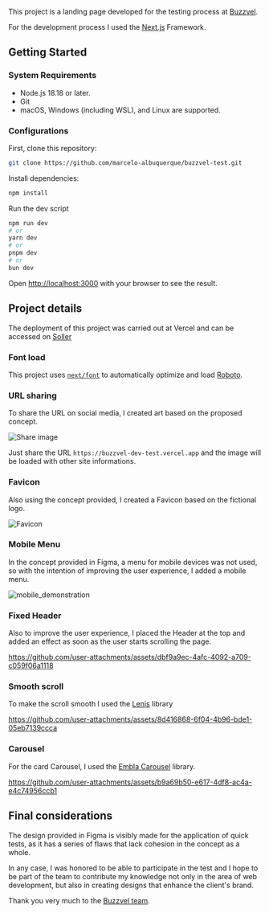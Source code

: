 This project is a landing page developed for the testing process at [Buzzvel](https://buzzvel.com).

For the development process I used the [Next.js](https://nextjs.org) Framework.

## Getting Started

### System Requirements

- Node.js 18.18 or later.
- Git
- macOS, Windows (including WSL), and Linux are supported.

### Configurations

First, clone this repository:

```bash
git clone https://github.com/marcelo-albuquerque/buzzvel-test.git
```

Install dependencies:

```bash
npm install
```

Run the dev script

```bash
npm run dev
# or
yarn dev
# or
pnpm dev
# or
bun dev
```

Open [http://localhost:3000](http://localhost:3000) with your browser to see the result.

## Project details

The deployment of this project was carried out at Vercel and can be accessed on [Soller](https://buzzvel-dev-test.vercel.app/)

### Font load

This project uses [`next/font`](https://nextjs.org/docs/app/building-your-application/optimizing/fonts) to automatically optimize and load [Roboto](https://fonts.google.com/specimen/Roboto).

### URL sharing

To share the URL on social media, I created art based on the proposed concept.

![Share image](https://buzzvel-dev-test.vercel.app/_next/static/media/opengraph.05f2ea3f.jpg)

Just share the URL `https://buzzvel-dev-test.vercel.app` and the image will be loaded with other site informations.

### Favicon

Also using the concept provided, I created a Favicon based on the fictional logo.

![Favicon](https://buzzvel-dev-test.vercel.app/favicon.ico)

### Mobile Menu

In the concept provided in Figma, a menu for mobile devices was not used, so with the intention of improving the user experience, I added a mobile menu.

![mobile_demonstration](https://github.com/user-attachments/assets/8a422fb2-08a8-444d-b1d7-4779a9101745)

### Fixed Header

Also to improve the user experience, I placed the Header at the top and added an effect as soon as the user starts scrolling the page.

https://github.com/user-attachments/assets/dbf9a9ec-4afc-4092-a709-c059f06a1118


### Smooth scroll

To make the scroll smooth I used the [Lenis](https://lenis.darkroom.engineering/) library

https://github.com/user-attachments/assets/8d416868-6f04-4b96-bde1-05eb7139ccca

### Carousel

For the card Carousel, I used the [Embla Carousel](https://www.embla-carousel.com/) library.

https://github.com/user-attachments/assets/b9a69b50-e617-4df8-ac4a-e4c74956ccb1

## Final considerations

The design provided in Figma is visibly made for the application of quick tests, as it has a series of flaws that lack cohesion in the concept as a whole.

In any case, I was honored to be able to participate in the test and I hope to be part of the team to contribute my knowledge not only in the area of ​​web development, but also in creating designs that enhance the client's brand.

Thank you very much to the [Buzzvel team](https://buzzvel.com/about).